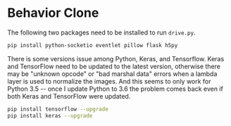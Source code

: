 # Behavior Clone

The following two packages need to be installed to run `drive.py`.

```bash
pip install python-socketio eventlet pillow flask h5py
```

There is some versions issue among Python, Keras, and Tensorflow. Keras and TensorFlow need to be updated to the latest version, otherwise there may be "unknown opcode" or "bad marshal data" errors when a lambda layer is used to normalize the images. And this seems to only work for Python 3.5 -- once I update Python to 3.6 the problem comes back even if both Keras and TensorFlow were updated.

```bash
pip install tensorflow --upgrade
pip install keras --upgrade
```
